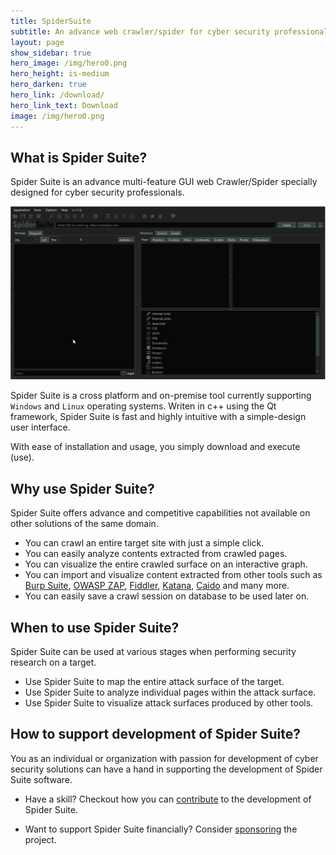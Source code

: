 ```yaml
---
title: SpiderSuite
subtitle: An advance web crawler/spider for cyber security professionals
layout: page
show_sidebar: true
hero_image: /img/hero0.png
hero_height: is-medium
hero_darken: true
hero_link: /download/
hero_link_text: Download
image: /img/hero0.png
---
```


## What is Spider Suite?

Spider Suite is an advance multi-feature GUI web Crawler/Spider specially designed for cyber security professionals.

<center><img src="/img/preview.gif"></center>

Spider Suite is a cross platform and on-premise tool currently supporting `Windows` and `Linux` operating systems. Writen in c++ using the Qt framework, Spider Suite is fast and highly intuitive with a simple-design user interface.

With ease of installation and usage, you simply download and execute (use).

## Why use Spider Suite?

Spider Suite offers advance and competitive capabilities not available on other solutions of the same domain.
- You can crawl an entire target site with just a simple click.
- You can easily analyze contents extracted from crawled pages.
- You can visualize the entire crawled surface on an interactive graph.
- You can import and visualize content extracted from other tools such as [Burp Suite](https://portswigger.net/burp), [OWASP ZAP](https://www.zaproxy.org/), [Fiddler](https://www.telerik.com/fiddler), [Katana](https://github.com/projectdiscovery/katana), [Caido](https://caido.io/) and many more.
- You can easily save a crawl session on database to be used later on.

## When to use Spider Suite?

Spider Suite can be used at various stages when performing security research on a target.

- Use Spider Suite to map the entire attack surface of the target.
- Use Spider Suite to analyze individual pages within the attack surface.
- Use Spider Suite to visualize attack surfaces produced by other tools.

## How to support development of Spider Suite?

You as an individual or organization with passion for development of cyber security solutions can have a hand in supporting the development of Spider Suite software.

- Have a skill? Checkout how you can [contribute](https://github.com/3nock/SpiderSuite/CONTRIBUTING.md) to the development of Spider Suite.

- Want to support Spider Suite financially?  Consider [sponsoring](/sponsor/) the project.